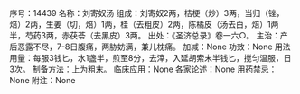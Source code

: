 序号：14439
名称：刘寄奴汤
组成：刘寄奴2两，桔梗（炒）3两，当归（锉，焙）2两，生姜（切，焙）1两，桂（去粗皮）2两，陈橘皮（汤去白，焙）1两半，芍药3两，赤茯苓（去黑皮）3两。
出处：《圣济总录》卷一六○。
主治：产后恶露不尽，7-8日腹痛，两胁妨满，兼儿枕痛。
加减：None
功效：None
用法用量：每服3钱匕，水1盏半，煎至8分，去滓，入延胡索末半钱匕，搅匀温服，日3次。
制备方法：上为粗末。
临床应用：None
各家论述：None
用药禁忌：None
附注：None
